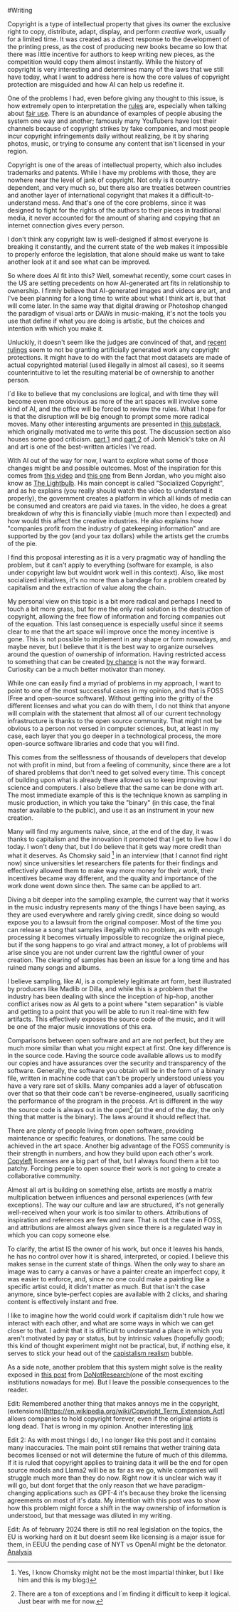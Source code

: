 #Writing

Copyright is a type of intellectual property that gives its owner the exclusive right to copy, distribute, adapt, display, and perform *creative* work, usually for a limited time. It was created as a direct response to the development of the printing press, as the cost of producing new books became so low that there was little incentive for authors to keep writing new pieces, as the competition would copy them almost instantly. While the history of copyright is very interesting and determines many of the laws that we still have today, what I want to address here is how the core values of copyright protection are misguided and how AI can help us redefine it.

One of the problems I had, even before giving any thought to this issue, is how extremely open to interpretation the [rules](https://www.copyright.gov/what-is-copyright/) are, especially when talking about [fair use](https://www.copyright.gov/fair-use/). There is an abundance of examples of people abusing the system one way and another; famously many YouTubers have lost their channels because of copyright strikes by fake companies, and most people incur copyright infringements daily without realizing, be it by sharing photos, music, or trying to consume any content that isn't licensed in your region.

Copyright is one of the areas of intellectual property, which also includes trademarks and patents. While I have my problems with those, they are nowhere near the level of jank of copyright. Not only is it country-dependent, and very much so, but there also are treaties between countries and another layer of international copyright that makes it a difficult-to-understand mess. And that's one of the core problems, since it was designed to fight for the rights of the authors to their pieces in traditional media, it never accounted for the amount of sharing and copying that an internet connection gives every person.

I don't think any copyright law is well-designed if almost everyone is breaking it constantly, and the current state of the web makes it impossible to properly enforce the legislation, that alone should make us want to take another look at it and see what can be improved.

So where does AI fit into this? Well, somewhat recently, some court cases in the US are setting precedents on how AI-generated art fits in relationship to ownership. I firmly believe that AI-generated images and videos are art, and I've been planning for a long time to write about what I think art is, but that will come later. In the same way that digital drawing or Photoshop changed the paradigm of visual arts or DAWs in music-making, it's not the tools you use that define if what you are doing is artistic, but the choices and intention with which you make it.

Unluckily, it doesn't seem like the judges are convinced of that, and [recent rulings](https://www.reuters.com/legal/ai-generated-art-cannot-receive-copyrights-us-court-says-2023-08-21/) seem to not be granting artificially generated work any copyright protections. It might have to do with the fact that most datasets are made of actual copyrighted material (used illegally in almost all cases), so it seems counterintuitive to let the resulting material be of ownership to another person.

I´d like to believe that my conclusions are logical, and with time they will become even more obvious as more of the art spaces will involve some kind of AI, and the office will be forced to review the rules. What I hope for is that the disruption will be big enough to prompt some more radical moves. Many other interesting arguments are presented in [this substack](https://www.understandingai.org/p/dont-exclude-ai-generated-art-from), which originally motivated me to write this post. The discussion section also houses some good criticism. [part 1](https://johnmenick.substack.com/p/the-last-ai-picture-show) and [part 2](https://johnmenick.substack.com/p/an-air-of-vengeance) of Jonh Menick's take on AI and art is one of the best-written articles I've read.

With AI out of the way for now, I want to explore what some of those changes might be and possible outcomes. Most of the inspiration for this comes from [this video](https://youtu.be/PJSTFzhs1O4) and [this one](https://youtu.be/L7EHRpnJICQ) from Benn Jordan, who you might also know as [The Lightbulb](https://open.spotify.com/artist/6mMCSCuTbGU6kNr4303LwH?si=hss4b-LyRsyYkLtBpercVA). His main concept is called "Socialized Copyright", and as he explains (you really should watch the video to understand it properly), the government creates a platform in which all kinds of media can be consumed and creators are paid via taxes. In the video, he does a great breakdown of why this is financially viable (much more than I expected) and how would this affect the creative industries. He also explains how "companies profit from the industry of gatekeeping information" and are supported by the gov (and your tax dollars) while the artists get the crumbs of the pie.

I find this proposal interesting as it is a very pragmatic way of handling the problem, but it can't apply to everything (software for example, is also under copyright law but wouldnt work well in this context). Also, like most socialized initiatives, it's no more than a bandage for a problem created by capitalism and the extraction of value along the chain.

My personal view on this topic is a bit more radical and perhaps I need to touch a bit more grass, but for me the only real solution is the destruction of copyright, allowing the free flow of information and forcing companies out of the equation. This last consequence is especially useful since it seems clear to me that the art space will improve once the money incentive is gone. This is not possible to implement in any shape or form nowadays, and maybe never, but I believe that it is the best way to organize ourselves around the question of ownership of information. Having restricted access to something that can be created [by chance](https://en.wikipedia.org/wiki/Infinite_monkey_theorem) is not the way forward. Curiosity can be a much better motivator than money.

While one can easily find a myriad of problems in my approach, I want to point to one of the most successful cases in my opinion, and that is FOSS (Free and open-source software). Without getting into the gritty of the different licenses and what you can do with them, I do not think that anyone will complain with the statement that almost all of our current technology infrastructure is thanks to the open source community. That might not be obvious to a person not versed in computer sciences, but, at least in my case, each layer that you go deeper in a technological process, the more open-source software libraries and code that you will find.

This comes from the selflessness of thousands of developers that develop not with profit in mind, but from a feeling of community, since there are a lot of shared problems that don't need to get solved every time. This concept of building upon what is already there allowed us to keep improving our science and computers. I also believe that the same can be done with art. The most immediate example of this is the technique known as sampling in music production, in which you take the "binary" (in this case, the final master available to the public), and use it as an instrument in your new creation.


Many will find my arguments naive, since, at the end of the day, it was thanks to capitalism and the innovation it promoted that I get to live how I do today. I won't deny that, but I do believe that it gets way more credit than what it deserves. As Chomsky said [^1] in an interview (that I cannot find right now) since universities let researchers file patents for their findings and effectively allowed them to make way more money for their work, their incentives became way different, and the quality and importance of the work done went down since then. The same can be applied to art.

Diving a bit deeper into the sampling example, the current way that it works in the music industry represents many of the things I have been saying, as they are used everywhere and rarely giving credit, since doing so would expose you to a lawsuit from the original composer. Most of the time you can release a song that samples illegally with no problem, as with enough processing it becomes virtually impossible to recognize the original piece, but if the song happens to go viral and attract money, a lot of problems will arise since you are not under current law the rightful owner of your creation. The clearing of samples has been an issue for a long time and has ruined many songs and albums.

I believe sampling, like AI, is a completely legitimate art form, best illustrated by producers like Madlib or Dilla, and while this is a problem that the industry has been dealing with since the inception of hip-hop, another conflict arises now as AI gets to a point where "stem separation" is viable and getting to a point that you will be able to run it real-time with few artifacts. This effectively exposes the source code of the music, and it will be one of the major music innovations of this era.

Comparisons between open software and art are not perfect, but they are much more similar than what you might expect at first. One key difference is in the source code. Having the source code available allows us to modify our copies and have assurances over the security and transparency of the software. Generally, the software you obtain will be in the form of a binary file, written in machine code that can't be properly understood unless you have a very rare set of skills. Many companies add a layer of obfuscation over that so that their code can't be reverse-engineered, usually sacrificing the performance of the program in the process. Art is different in the way the source code is always out in the open[^2] (at the end of the day, the only thing that matter is the binary). The laws around it should reflect that. 

There are plenty of people living from open software, providing maintenance or specific features, or donations. The same could be achieved in the art space. Another big advantage of the FOSS community is their strength in numbers, and how they build upon each other's work. [Copyleft](https://en.wikipedia.org/wiki/Copyleft) licenses are a big part of that, but I always found them a bit too patchy. Forcing people to open source their work is not going to create a collaborative community.

Almost all art is building on something else, artists are mostly a matrix multiplication between influences and personal experiences (with few exceptions). The way our culture and law are structured, it's not generally well-received when your work is too similar to others. Attributions of inspiration and references are few and rare. That is not the case in FOSS, and attributions are almost always given since there is a regulated way in which you can copy someone else.

To clarify, the artist IS the owner of his work, but once it leaves his hands, he has no control over how it is shared, interpreted, or copied. I believe this makes sense in the current state of things. When the only way to share an image was to carry a canvas or have a painter create an imperfect copy, it was easier to enforce, and, since no one could make a painting like a specific artist could, it didn't matter as much. But that isn't the case anymore, since byte-perfect copies are available with 2 clicks, and sharing content is effectively instant and free.

I like to imagine how the world could work if capitalism didn't rule how we interact with each other, and what are some ways in which we can get closer to that. I admit that it is difficult to understand a place in which you aren't motivated by pay or status, but by intrinsic values (hopefully good); this kind of thought experiment might not be practical, but, if nothing else, it serves to stick your head out of the [capistalism realism](https://en.wikipedia.org/wiki/Capitalist_Realism) bubble.

As a side note, another problem that this system might solve is the reality exposed in [this post](https://donotresearch.substack.com/p/john-menick-the-narco-image) from [DoNotResearch](https://legacy.donotresearch.net/about/)(one of the most exciting institutions nowadays for me). But I leave the possible consequences to the reader.

Edit: Remembered another thing that makes annoys me in the copyright, (extensions)[https://en.wikipedia.org/wiki/Copyright_Term_Extension_Act] allows companies to hold copyright forever, even if the original artists is long dead. That is wrong in my opinion. Another interesting [link](https://endsoftwarepatents.org/)

Edit 2: As with most things I do, I no longer like this post and it contains many inaccuracies. The main point still remains that wether training data becomes licensed or not will determine the future of much of this dilemma. If it is ruled that copyright applies to training data it will be the end for open source models and Llama2 will be as far as we go, while companies will struggle much more than they do now. Right now it is unclear wich way it will go, but dont forget that the only reason that we have paradigm-changing applications such as GPT-4 it's because they broke the licensing agreements on most of it's data. My intention with this post was to show how this problem might force a shift in the way ownership of information is understood, but that message was diluted in my writing.

Edit: As of february 2024 there is still no real legislation on the topics, the EU is working hard on it but doesnt seem like licensing is a major issue for them, in EEUU the pending case of NYT vs OpenAI might be the detonator. [Analysis](https://www.understandingai.org/p/the-ai-community-needs-to-take-copyright)

[^1]: Yes, I know Chomsky might not be the most impartial thinker, but I like him and this is my blog:)
[^2]: There are a ton of exceptions and I´m finding it difficult to keep it logical. Just bear with me for now.
